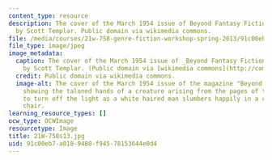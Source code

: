 ```yaml
---
content_type: resource
description: The cover of the March 1954 issue of Beyond Fantasy Fiction, illustrated
  by Scott Templar. Public domain via wikimedia commons.
file: /media/courses/21w-758-genre-fiction-workshop-spring-2013/91c00eb7a0189480f94578153644e0d4_21W-758s13.jpg
file_type: image/jpeg
image_metadata:
  caption: The cover of the March 1954 issue of _Beyond Fantasy Fiction_, illustrated
    by Scott Templar. (Public domain via [wikimedia commons](http://commons.wikimedia.org/wiki/File:BeyondFantasyFictionMar54.jpg).)
  credit: Public domain via wikimedia commons.
  image-alt: The cover of the March 1954 issue of the magazine "Beyond Fantasy Fiction,"
    showing the taloned hands of a creature arising from the pages of the book "Demonology,"
    to turn off the light as a white haired man slumbers happily in a carved wooden
    chair.
learning_resource_types: []
ocw_type: OCWImage
resourcetype: Image
title: 21W-758s13.jpg
uid: 91c00eb7-a018-9480-f945-78153644e0d4
---
```


